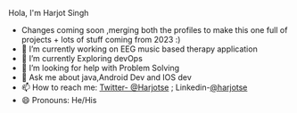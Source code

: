 Hola, I'm Harjot Singh
- Changes coming soon ,merging both the profiles to make this one full of projects + lots of stuff coming from 2023 :)
- 🔭 I’m currently working on EEG music based therapy application 
- 🌱 I’m currently Exploring devOps
- 🤔 I’m looking for help with Problem Solving 
- 💬 Ask me about java,Android Dev and IOS dev
- 📫 How to reach me: [Twitter- @Harjotse](https://twitter.com/harjotse) ; Linkedin-[@harjotse](https://www.linkedin.com/in/harjotse/)
- 😄 Pronouns: He/His



